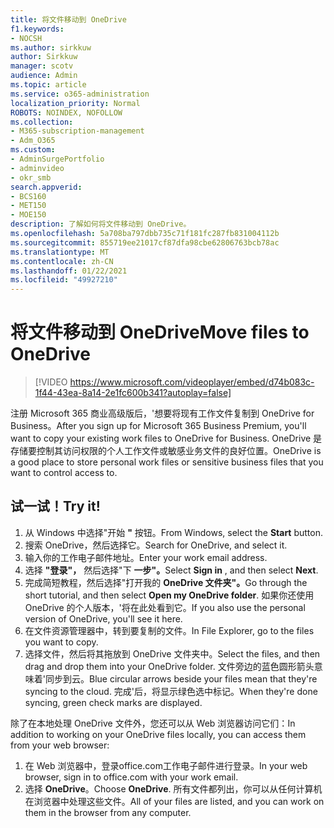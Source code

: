 ```yaml
---
title: 将文件移动到 OneDrive
f1.keywords:
- NOCSH
ms.author: sirkkuw
author: Sirkkuw
manager: scotv
audience: Admin
ms.topic: article
ms.service: o365-administration
localization_priority: Normal
ROBOTS: NOINDEX, NOFOLLOW
ms.collection:
- M365-subscription-management
- Adm_O365
ms.custom:
- AdminSurgePortfolio
- adminvideo
- okr_smb
search.appverid:
- BCS160
- MET150
- MOE150
description: 了解如何将文件移动到 OneDrive。
ms.openlocfilehash: 5a708ba797dbb735c71f181fc287fb831004112b
ms.sourcegitcommit: 855719ee21017cf87dfa98cbe62806763bcb78ac
ms.translationtype: MT
ms.contentlocale: zh-CN
ms.lasthandoff: 01/22/2021
ms.locfileid: "49927210"
---
```

# <a name="move-files-to-onedrive"></a><span data-ttu-id="88be5-103">将文件移动到 OneDrive</span><span class="sxs-lookup"><span data-stu-id="88be5-103">Move files to OneDrive</span></span>

> [!VIDEO https://www.microsoft.com/videoplayer/embed/d74b083c-1f44-43ea-8a14-2e1fc600b341?autoplay=false]

<span data-ttu-id="88be5-104">注册 Microsoft 365 商业高级版后，&#39;想要将现有工作文件复制到 OneDrive for Business。</span><span class="sxs-lookup"><span data-stu-id="88be5-104">After you sign up for Microsoft 365 Business Premium, you&#39;ll want to copy your existing work files to OneDrive for Business.</span></span> <span data-ttu-id="88be5-105">OneDrive 是存储要控制其访问权限的个人工作文件或敏感业务文件的良好位置。</span><span class="sxs-lookup"><span data-stu-id="88be5-105">OneDrive is a good place to store personal work files or sensitive business files that you want to control access to.</span></span>

## <a name="try-it"></a><span data-ttu-id="88be5-106">试一试！</span><span class="sxs-lookup"><span data-stu-id="88be5-106">Try it!</span></span>

1. <span data-ttu-id="88be5-107">从 Windows 中选择"开始  **"** 按钮。</span><span class="sxs-lookup"><span data-stu-id="88be5-107">From Windows, select the  **Start** button.</span></span>
2. <span data-ttu-id="88be5-108">搜索 OneDrive，然后选择它。</span><span class="sxs-lookup"><span data-stu-id="88be5-108">Search for OneDrive, and select it.</span></span>
3. <span data-ttu-id="88be5-109">输入你的工作电子邮件地址。</span><span class="sxs-lookup"><span data-stu-id="88be5-109">Enter your work email address.</span></span>
4. <span data-ttu-id="88be5-110">选择 **"登录"，** 然后选择"下 **一步"。**</span><span class="sxs-lookup"><span data-stu-id="88be5-110">Select  **Sign in** , and then select  **Next**.</span></span>
5. <span data-ttu-id="88be5-111">完成简短教程，然后选择"打开我的 **OneDrive 文件夹"。**</span><span class="sxs-lookup"><span data-stu-id="88be5-111">Go through the short tutorial, and then select  **Open my OneDrive folder**.</span></span> <span data-ttu-id="88be5-112">如果你还使用 OneDrive 的个人版本，&#39;将在此处看到它。</span><span class="sxs-lookup"><span data-stu-id="88be5-112">If you also use the personal version of OneDrive, you&#39;ll see it here.</span></span>
6. <span data-ttu-id="88be5-113">在文件资源管理器中，转到要复制的文件。</span><span class="sxs-lookup"><span data-stu-id="88be5-113">In File Explorer, go to the files you want to copy.</span></span>
7. <span data-ttu-id="88be5-114">选择文件，然后将其拖放到 OneDrive 文件夹中。</span><span class="sxs-lookup"><span data-stu-id="88be5-114">Select the files, and then drag and drop them into your OneDrive folder.</span></span> <span data-ttu-id="88be5-115">文件旁边的蓝色圆形箭头意味着&#39;同步到云。</span><span class="sxs-lookup"><span data-stu-id="88be5-115">Blue circular arrows beside your files mean that they&#39;re syncing to the cloud.</span></span> <span data-ttu-id="88be5-116">完成&#39;后，将显示绿色选中标记。</span><span class="sxs-lookup"><span data-stu-id="88be5-116">When they&#39;re done syncing, green check marks are displayed.</span></span>

<span data-ttu-id="88be5-117">除了在本地处理 OneDrive 文件外，您还可以从 Web 浏览器访问它们：</span><span class="sxs-lookup"><span data-stu-id="88be5-117">In addition to working on your OneDrive files locally, you can access them from your web browser:</span></span>

1. <span data-ttu-id="88be5-118">在 Web 浏览器中，登录office.com工作电子邮件进行登录。</span><span class="sxs-lookup"><span data-stu-id="88be5-118">In your web browser, sign in to office.com with your work email.</span></span>
2. <span data-ttu-id="88be5-119">选择  **OneDrive**。</span><span class="sxs-lookup"><span data-stu-id="88be5-119">Choose  **OneDrive**.</span></span> <span data-ttu-id="88be5-120">所有文件都列出，你可以从任何计算机在浏览器中处理这些文件。</span><span class="sxs-lookup"><span data-stu-id="88be5-120">All of your files are listed, and you can work on them in the browser from any computer.</span></span>